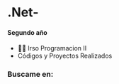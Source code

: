 # .Net-
<h4 align="left">Segundo año</h4>

- 👨‍💻 Irso Programacion II
- Códigos y Proyectos Realizados


<h3 align="left">Buscame en: </h3>
